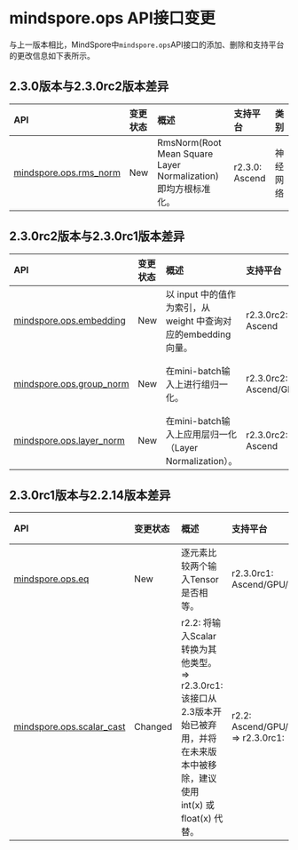 # mindspore.ops API接口变更

与上一版本相比，MindSpore中`mindspore.ops`API接口的添加、删除和支持平台的更改信息如下表所示。

## 2.3.0版本与2.3.0rc2版本差异

|API|变更状态|概述|支持平台|类别
|:----|:----|:----|:----|:----
|[mindspore.ops.rms_norm](https://mindspore.cn/docs/zh-CN/r2.3.0/api_python/ops/mindspore.ops.rms_norm.html#mindspore.ops.rms_norm)|New|RmsNorm(Root Mean Square Layer Normalization)即均方根标准化。|r2.3.0: Ascend|神经网络

## 2.3.0rc2版本与2.3.0rc1版本差异

|API|变更状态|概述|支持平台|类别
|:----|:----|:----|:----|:----
|[mindspore.ops.embedding](https://mindspore.cn/docs/zh-CN/r2.3.0rc2/api_python/ops/mindspore.ops.embedding.html#mindspore.ops.embedding)|New|以 input 中的值作为索引，从 weight 中查询对应的embedding向量。|r2.3.0rc2: Ascend|神经网络
|[mindspore.ops.group_norm](https://mindspore.cn/docs/zh-CN/r2.3.0rc2/api_python/ops/mindspore.ops.group_norm.html#mindspore.ops.group_norm)|New|在mini-batch输入上进行组归一化。|r2.3.0rc2: Ascend/GPU/CPU|神经网络
|[mindspore.ops.layer_norm](https://mindspore.cn/docs/zh-CN/r2.3.0rc2/api_python/ops/mindspore.ops.layer_norm.html#mindspore.ops.layer_norm)|New|在mini-batch输入上应用层归一化（Layer Normalization）。|r2.3.0rc2: Ascend|神经网络

## 2.3.0rc1版本与2.2.14版本差异

|API|变更状态|概述|支持平台|类别
|:----|:----|:----|:----|:----
|[mindspore.ops.eq](https://mindspore.cn/docs/zh-CN/r2.3.0rc1/api_python/ops/mindspore.ops.eq.html#mindspore.ops.eq)|New|逐元素比较两个输入Tensor是否相等。|r2.3.0rc1: Ascend/GPU/CPU|比较函数
|[mindspore.ops.scalar_cast](https://mindspore.cn/docs/zh-CN/r2.3.0rc1/api_python/ops/mindspore.ops.scalar_cast.html#mindspore.ops.scalar_cast)|Changed|r2.2: 将输入Scalar转换为其他类型。 => r2.3.0rc1: 该接口从2.3版本开始已被弃用，并将在未来版本中被移除，建议使用 int(x) 或 float(x) 代替。|r2.2: Ascend/GPU/CPU => r2.3.0rc1: |类型转换
